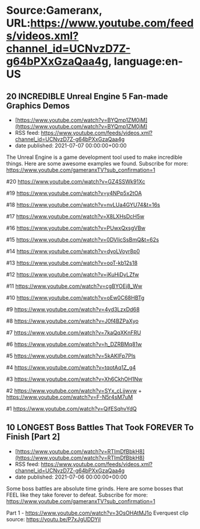 # Source:Gameranx, URL:https://www.youtube.com/feeds/videos.xml?channel_id=UCNvzD7Z-g64bPXxGzaQaa4g, language:en-US

## 20 INCREDIBLE Unreal Engine 5 Fan-made Graphics Demos
 - [https://www.youtube.com/watch?v=BYQmp1ZM0jM](https://www.youtube.com/watch?v=BYQmp1ZM0jM)
 - RSS feed: https://www.youtube.com/feeds/videos.xml?channel_id=UCNvzD7Z-g64bPXxGzaQaa4g
 - date published: 2021-07-07 00:00:00+00:00

The Unreal Engine is a game development tool used to make incredible things. Here are some awesome examples we found.
Subscribe for more: https://www.youtube.com/gameranxTV?sub_confirmation=1

#20
https://www.youtube.com/watch?v=GZ4SSWk91Xc

#19
https://www.youtube.com/watch?v=y4NPp5x2tOA

#18
https://www.youtube.com/watch?v=nvLUa4GYU74&t=16s

#17
https://www.youtube.com/watch?v=X8LXHsDcH5w

#16
https://www.youtube.com/watch?v=PUwxQxsgVBw

#15
https://www.youtube.com/watch?v=0DVIicSsBmQ&t=62s

#14
https://www.youtube.com/watch?v=dyoLVoyr8p0

#13
https://www.youtube.com/watch?v=ooT-kb12s18

#12
https://www.youtube.com/watch?v=jKuHiDyLZfw

#11
https://www.youtube.com/watch?v=cgBYOEj8_Ww

#10
https://www.youtube.com/watch?v=oEw0C68HBTg

#9
https://www.youtube.com/watch?v=4yd3LzxDd68

#8
https://www.youtube.com/watch?v=J0f4BZPaXyo

#7
https://www.youtube.com/watch?v=7kaQqXKnFRU

#6
https://www.youtube.com/watch?v=h_DZRBMq81w

#5
https://www.youtube.com/watch?v=5kAKIFp7Pls

#4
https://www.youtube.com/watch?v=tqotAq1Z_g4

#3
https://www.youtube.com/watch?v=Xh6CkhOH1Nw

#2
https://www.youtube.com/watch?v=SYx_cLjjwvw
+
https://www.youtube.com/watch?v=F-N5r4sM7uM

#1
https://www.youtube.com/watch?v=QjfESqhvYdQ

## 10 LONGEST Boss Battles That Took FOREVER To Finish [Part 2]
 - [https://www.youtube.com/watch?v=RTImDfBbkH8](https://www.youtube.com/watch?v=RTImDfBbkH8)
 - RSS feed: https://www.youtube.com/feeds/videos.xml?channel_id=UCNvzD7Z-g64bPXxGzaQaa4g
 - date published: 2021-07-06 00:00:00+00:00

Some boss battles are absolute time grinds. Here are some bosses that FEEL like they take forever to defeat.
Subscribe for more: https://www.youtube.com/gameranxTV?sub_confirmation=1

Part 1 - https://www.youtube.com/watch?v=3OsOHAtMJ1o
Everquest clip source: https://youtu.be/P7xJgUDDYjI

